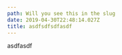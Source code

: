 ```yaml
---
path: Will you see this in the slug
date: 2019-04-30T22:48:14.027Z
title: asdfsdfsdfasdf
---
```

asdfasdf
